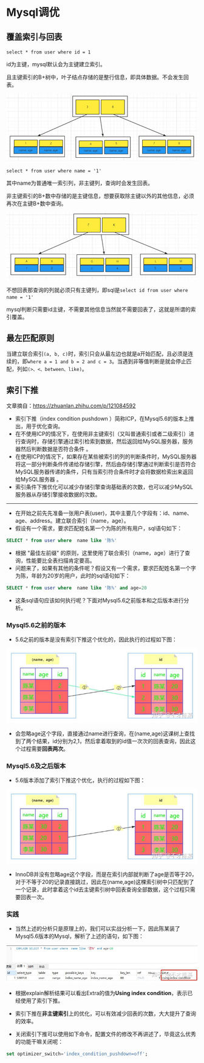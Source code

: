 # Mysql调优

## 覆盖索引与回表

`select * from user where id = 1`

id为主键，mysql默认会为主键建立索引。

且主键索引的B+树中，叶子结点存储的是整行信息，即具体数据。不会发生回表。

![image-20220321225000433](Mysql调优.assets/image-20220321225000433.png)

`select * from user where name = '1'`

其中name为普通唯一索引列，非主键列，查询时会发生回表。

非主键索引的B+数中存储的是主键信息，想要获取除主键以外的其他信息，必须再次在主键B+数中查询。

![image-20220321225045237](Mysql调优.assets/image-20220321225045237.png)

不想回表那查询的列就必须只有主键列，即sql是`select id from user where name = '1'`

mysql判断只需要id主键，不需要其他信息当然就不需要回表了，这就是所谓的索引覆盖。

## 最左匹配原则

当建立联合索引`(a, b, c)`时，索引只会从最左边也就是a开始匹配，且必须是连续的，即`where a = 1 and b = 2 and c = 3`。当遇到非等值判断是就会停止匹配，列如`(>、<、between、like)`。

## 索引下推

文章摘自：https://zhuanlan.zhihu.com/p/121084592

- 索引下推（index condition pushdown ）简称ICP，在Mysql5.6的版本上推出，用于优化查询。
- 在不使用ICP的情况下，在使用非主键索引（又叫普通索引或者二级索引）进行查询时，存储引擎通过索引检索到数据，然后返回给MySQL服务器，服务器然后判断数据是否符合条件 。
- 在使用ICP的情况下，如果存在某些被索引的列的判断条件时，MySQL服务器将这一部分判断条件传递给存储引擎，然后由存储引擎通过判断索引是否符合MySQL服务器传递的条件，只有当索引符合条件时才会将数据检索出来返回给MySQL服务器 。
- 索引条件下推优化可以减少存储引擎查询基础表的次数，也可以减少MySQL服务器从存储引擎接收数据的次数。

---



- 在开始之前先先准备一张用户表(user)，其中主要几个字段有：id、name、age、address。建立联合索引（name，age）。
- 假设有一个需求，要求匹配姓名第一个为陈的所有用户，sql语句如下：

```sql
SELECT * from user where  name like '陈%'
```

- 根据 "最佳左前缀" 的原则，这里使用了联合索引（name，age）进行了查询，性能要比全表扫描肯定要高。
- 问题来了，如果有其他的条件呢？假设又有一个需求，要求匹配姓名第一个字为陈，年龄为20岁的用户，此时的sql语句如下：

```sql
SELECT * from user where  name like '陈%' and age=20
```

- 这条sql语句应该如何执行呢？下面对Mysql5.6之前版本和之后版本进行分析。

### **Mysql5.6之前的版本**

- 5.6之前的版本是没有索引下推这个优化的，因此执行的过程如下图：



![v2-04b4a496ab53eccc5feba150bf9fb7ea_720w](Mysql调优.assets/v2-04b4a496ab53eccc5feba150bf9fb7ea_720w.jpg)





- 会忽略age这个字段，直接通过name进行查询，在(name,age)这课树上查找到了两个结果，id分别为2,1，然后拿着取到的id值一次次的回表查询，因此这个过程需要**回表两次**。



### **Mysql5.6及之后版本**

- 5.6版本添加了索引下推这个优化，执行的过程如下图：



![v2-211aaba883221c81d5d7578783a80764_720w](Mysql调优.assets/v2-211aaba883221c81d5d7578783a80764_720w.jpg)



- InnoDB并没有忽略age这个字段，而是在索引内部就判断了age是否等于20，对于不等于20的记录直接跳过，因此在(name,age)这棵索引树中只匹配到了一个记录，此时拿着这个id去主键索引树中回表查询全部数据，这个过程只需要回表一次。



### **实践**

- 当然上述的分析只是原理上的，我们可以实战分析一下，因此陈某装了Mysql5.6版本的Mysql，解析了上述的语句，如下图：



![v2-e92ce90a6c810a238e709760ed67daaf_720w](Mysql调优.assets/v2-e92ce90a6c810a238e709760ed67daaf_720w.jpg)



- 根据explain解析结果可以看出Extra的值为**Using index condition**，表示已经使用了索引下推。

- 索引下推在**非主键索引**上的优化，可以有效减少回表的次数，大大提升了查询的效率。
- 关闭索引下推可以使用如下命令，配置文件的修改不再讲述了，毕竟这么优秀的功能干嘛关闭呢：

```sql
set optimizer_switch='index_condition_pushdown=off';
```